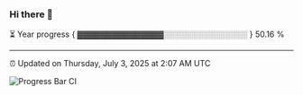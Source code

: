 ### Hi there 👋

⏳ Year progress { ▓▓▓▓▓▓▓▓▓▓▓▓▓▓▓░░░░░░░░░░░░░░░ } 50.16 %

---

⏰ Updated on Thursday, July 3, 2025 at 2:07 AM UTC

![Progress Bar CI](https://github.com/arthurbuhl/arthurbuhl/workflows/Progress%20Bar%20CI/badge.svg)
